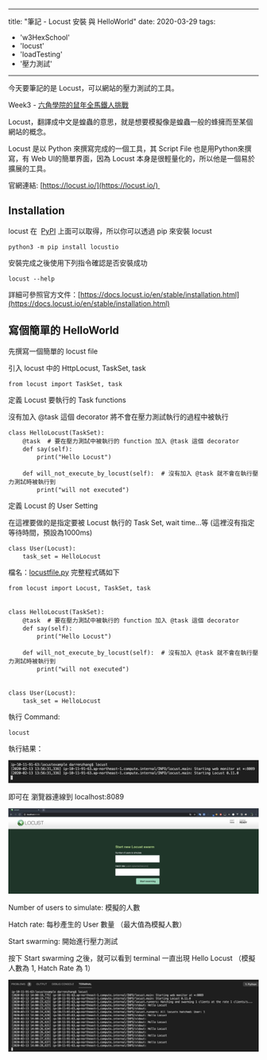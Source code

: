 
---
title: "筆記 - Locust 安裝 與 HelloWorld"
date: 2020-03-29
tags: 
  - 'w3HexSchool'
  - 'locust'
  - 'loadTesting'
  - '壓力測試'
---

今天要筆記的是 Locust，可以網站的壓力測試的工具。

Week3 - [六角學院的鼠年全馬鐵人挑戰](https://www.hexschool.com/2019/11/14/2019-11-14-w3Hexschool-2020-challenge/)

Locust，翻譯成中文是蝗蟲的意思，就是想要模擬像是蝗蟲一般的蜂擁而至某個網站的概念。

Locust 是以 Python 來撰寫完成的一個工具，其 Script File 也是用Python來撰寫，有 Web UI的簡單界面，因為 Locust 本身是很輕量化的，所以他是一個易於擴展的工具。

官網連結: [https://locust.io/](https://locust.io/) 

Installation
------------

locust 在  [PyPI](https://pypi.org/project/locustio/) 上面可以取得，所以你可以透過 pip 來安裝 locust

    python3 -m pip install locustio
    

安裝完成之後使用下列指令確認是否安裝成功

    locust --help
    

詳細可參照官方文件：[https://docs.locust.io/en/stable/installation.html](https://docs.locust.io/en/stable/installation.html)

寫個簡單的 HelloWorld
----------------

先撰寫一個簡單的 locust file

引入 locust 中的 HttpLocust, TaskSet, task

    from locust import TaskSet, task
    

定義 Locust 要執行的 Task functions

沒有加入 @task 這個 decorator 將不會在壓力測試執行的過程中被執行

    class HelloLocust(TaskSet):
        @task  # 要在壓力測試中被執行的 function 加入 @task 這個 decorator
        def say(self):
            print("Hello Locust")
    
        def will_not_execute_by_locust(self):  # 沒有加入 @task 就不會在執行壓力測試時被執行到
            print("will not executed")
    

定義 Locust 的 User Setting

在這裡要做的是指定要被 Locust 執行的 Task Set, wait time...等 (這裡沒有指定等待時間，預設為1000ms)

    class User(Locust):
        task_set = HelloLocust
    

檔名：[locustfile.py](http://locustfile.py) 完整程式碼如下

    from locust import Locust, TaskSet, task
    
    
    class HelloLocust(TaskSet):
        @task  # 要在壓力測試中被執行的 function 加入 @task 這個 decorator
        def say(self):
            print("Hello Locust")
    
        def will_not_execute_by_locust(self):  # 沒有加入 @task 就不會在執行壓力測試時被執行到
            print("will not executed")
    
    
    class User(Locust):
        task_set = HelloLocust
    

執行 Command:

    locust
    

執行結果：

![](/img/2020-locust-helloworld/1585492589.png)

即可在 瀏覽器連線到 localhost:8089

![](/img/2020-locust-helloworld/1585492601.png)

Number of users to simulate: 模擬的人數

Hatch rate: 每秒產生的 User 數量 （最大值為模擬人數）

Start swarming: 開始進行壓力測試

按下 Start swarming 之後，就可以看到 terminal 一直出現 Hello Locust （模擬人數為 1, Hatch Rate 為 1）

![](/img/2020-locust-helloworld/1585492612.png)